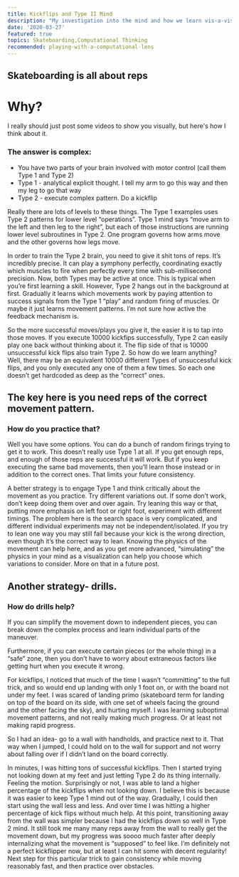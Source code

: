 ```yaml
---
title: Kickflips and Type II Mind
description: "My investigation into the mind and how we learn vis-a-vis skateboarding"
date: '2020-03-27'
featured: true
topics: Skateboarding,Computational Thinking
recommended: playing-with-a-computational-lens
---
```


## Skateboarding is all about reps

# Why?

I really should just post some videos to show you visually, but here's how I think about it.

### The answer is complex:
 * You have two parts of your brain involved with motor control (call them Type 1 and Type 2)
 * Type 1 - analytical explicit thought. I tell my arm to go this way and then my leg to go that way
 * Type 2 - execute complex pattern. Do a kickflip

Really there are lots of levels to these things. The Type 1 examples uses Type 2 patterns for lower level “operations”. Type 1 mind says “move arm to the left and then leg to the right”, but each of those instructions are running lower level subroutines in Type 2. One program governs how arms move and the other governs how legs move.

In order to train the Type 2 brain, you need to give it shit tons of reps. It’s incredibly precise. It can play a symphony perfectly, coordinating exactly which muscles to fire when perfectly every time with sub-millisecond precision. Now, both Types may be active at once. This is typical when you’re first learning a skill. However, Type 2 hangs out in the background at first. Gradually it learns which movements work by paying attention to success signals from the Type 1 “play” and random firing of muscles. Or maybe it just learns movement patterns. I’m not sure how active the feedback mechanism is.

So the more successful moves/plays you give it, the easier it is to tap into those moves. If you execute 10000 kickfips successfully, Type 2 can easily play one back without thinking about it.
The flip side of that is 10000 unsuccessful kick flips also train Type 2. So how do we learn anything?
Well, there may be an equivalent 10000 different Types of unsuccessful kick flips, and you only executed any one of them a few times. So each one doesn’t get hardcoded as deep as the “correct” ones.

## The key here is you need reps of the correct movement pattern.

### How do you practice that?

Well you have some options. You can do a bunch of random firings trying to get it to work. This doesn’t really use Type 1 at all. If you get enough reps, and enough of those reps are successful it will work. But if you keep executing the same bad movements, then you’ll learn those instead or in addition to the correct ones. That limits your future consistency.

A better strategy is to engage Type 1 and think critically about the movement as you practice. Try different variations out. If some don’t work, don’t keep doing them over and over again. Try leaning this way or that, putting more emphasis on left foot or right foot, experiment with different timings. The problem here is the search space is very complicated, and different individual experiments may not be independent/isolated. If you try to lean one way you may still fail because your kick is the wrong direction, even though it’s the correct way to lean. Knowing the physics of the movement can help here, and as you get more advanced, “simulating” the physics in your mind as a visualization can help you choose which variations to consider. More on that in a future post.

## Another strategy- drills.

### How do drills help?

If you can simplify the movement down to independent pieces, you can break down the complex process and learn individual parts of the maneuver.

Furthermore, if you can execute certain pieces (or the whole thing) in a “safe” zone, then you don’t have to worry about extraneous factors like getting hurt when you execute it wrong.

For kickflips, I noticed that much of the time I wasn’t “committing” to the full trick, and so would end up landing with only 1 foot on, or with the board not under my feet. I was scared of landing primo (skateboard term for landing on top of the board on its side, with one set of wheels facing the ground and the other facing the sky), and hurting myself. I was learning suboptimal movement patterns, and not really making much progress. Or at least not making rapid progress.

So I had an idea- go to a wall with handholds, and practice next to it. That way when I jumped, I could hold on to the wall for support and not worry about falling over if I didn’t land on the board correctly.

In minutes, I was hitting tons of successful kickflips. Then I started trying not looking down at my feet and just letting Type 2 do its thing internally. Feeling the motion. Surprisingly or not, I was able to land a higher percentage of the kickflips when not looking down. I believe this is because it was easier to keep Type 1 mind out of the way. Gradually, I could then start using the wall less and less. And over time I was hitting a higher percentage of kick flips without much help. At this point, transitioning away from the wall was simpler because I had the kickflips down so well in Type 2 mind. It still took me many many reps away from the wall to really get the movement down, but my progress was soooo much faster after deeply internalizing what the movement is “supposed” to feel like. I’m definitely not a perfect kickflipper now, but at least I can hit some with decent regularity! Next step for this particular trick to gain consistency while moving reasonably fast, and then practice over obstacles.

